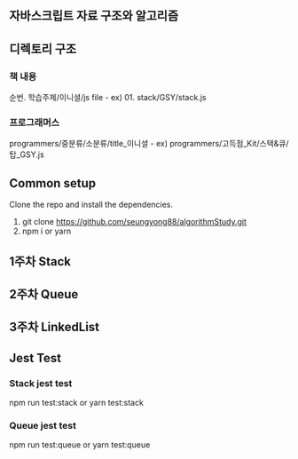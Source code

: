 ## 자바스크립트 자료 구조와 알고리즘

## 디렉토리 구조
### 책 내용
순번. 학습주제/이니셜/js file - ex) 01. stack/GSY/stack.js

### 프로그래머스
programmers/중분류/소분류/title_이니셜 - ex) programmers/고득점_Kit/스택&큐/탑_GSY.js

##  Common setup
Clone the repo and install the dependencies.
1. git clone https://github.com/seungyong88/algorithmStudy.git
2. npm i or yarn

## 1주차 Stack

## 2주차 Queue

## 3주차 LinkedList

## Jest Test

### Stack jest test 
npm run test:stack or yarn test:stack
### Queue jest test 
npm run test:queue or yarn test:queue